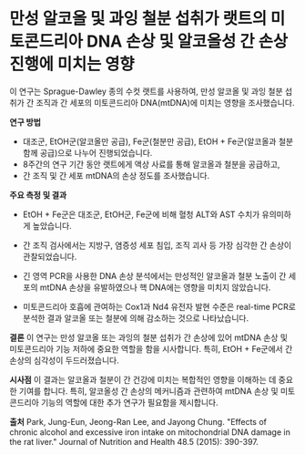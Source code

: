 ﻿


# 만성 알코올 및 과잉 철분 섭취가 랫트의 미토콘드리아 DNA 손상 및 알코올성 간 손상 진행에 미치는 영향

이 연구는 Sprague-Dawley 종의 수컷 랫트를 사용하여, 만성 알코올 및 과잉 철분 섭취가 간 조직과 간 세포의 미토콘드리아 DNA(mtDNA)에 미치는 영향을 조사했습니다.

**연구 방법**

 - 대조군, EtOH군(알코올만 공급), Fe군(철분만 공급), EtOH + Fe군(알코올과 철분 함께 공급)으로 나누어 진행되었습니다. 
 - 8주간의 연구 기간 동안 랫트에게 액상 사료를 통해 알코올과 철분을 공급하고, 
 - 간 조직 및 간 세포 mtDNA의 손상 정도를 조사했습니다.

**주요 측정 및 결과**
 - EtOH + Fe군은 대조군, EtOH군, Fe군에 비해 혈청 ALT와 AST 수치가 유의미하게 높았습니다.
 
 - 간 조직 검사에서는 지방구, 염증성 세포 침입, 조직 괴사 등 가장 심각한 간 손상이 관찰되었습니다.
 - 긴 영역 PCR을 사용한 DNA 손상 분석에서는 만성적인 알코올과 철분 노출이 간 세포의 mtDNA 손상을 유발하였으나 핵 DNA에는 영향을 미치지 않았습니다.
 - 미토콘드리아 호흡에 관여하는 Cox1과 Nd4 유전자 발현 수준은 real-time PCR로 분석한 결과 알코올 또는 철분에 의해 감소하는 것으로 나타났습니다.
 
**결론**
이 연구는 만성 알코올 또는 과잉의 철분 섭취가 간 손상에 있어 mtDNA 손상 및 미토콘드리아 기능 저하에 중요한 역할을 함을 시사합니다. 특히, EtOH + Fe군에서 간 손상의 심각성이 두드러졌습니다.

**시사점**
이 결과는 알코올과 철분이 간 건강에 미치는 복합적인 영향을 이해하는 데 중요한 기여를 합니다. 특히, 알코올성 간 손상의 메커니즘과 관련하여 mtDNA 손상 및 미토콘드리아 기능의 역할에 대한 추가 연구가 필요함을 제시합니다.

**출처**
Park, Jung-Eun, Jeong-Ran Lee, and Jayong Chung. "Effects of chronic alcohol and excessive iron intake on mitochondrial DNA damage in the rat liver." Journal of Nutrition and Health 48.5 (2015): 390-397.
<!--stackedit_data:
eyJoaXN0b3J5IjpbMTE0NTA0MTA4M119
-->